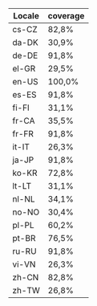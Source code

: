 ﻿| Locale | coverage |
| ------ | -------- |
| cs-CZ | 82,8% |
| da-DK | 30,9% |
| de-DE | 91,8% |
| el-GR | 29,5% |
| en-US | 100,0% |
| es-ES | 91,8% |
| fi-FI | 31,1% |
| fr-CA | 35,5% |
| fr-FR | 91,8% |
| it-IT | 26,3% |
| ja-JP | 91,8% |
| ko-KR | 72,8% |
| lt-LT | 31,1% |
| nl-NL | 34,1% |
| no-NO | 30,4% |
| pl-PL | 60,2% |
| pt-BR | 76,5% |
| ru-RU | 91,8% |
| vi-VN | 26,3% |
| zh-CN | 82,8% |
| zh-TW | 26,8% |
